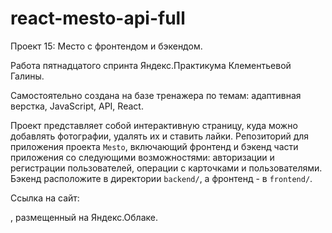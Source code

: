 # react-mesto-api-full
Проект 15: Место с фронтендом и бэкендом.

Работа пятнадцатого спринта Яндекс.Практикума Клементьевой Галины.

Самостоятельно создана на базе тренажера по темам: адаптивная верстка, JavaScript, API, React.

Проект представляет собой интерактивную страницу, куда можно добавлять фотографии, удалять их и ставить лайки. Репозиторий для приложения проекта `Mesto`, включающий фронтенд и бэкенд части приложения со следующими возможностями: авторизации и регистрации пользователей, операции с карточками и пользователями. Бэкенд расположите в директории `backend/`, а фронтенд - в `frontend/`.

Ссылка на сайт:

, размещенный на Яндекс.Облаке.

